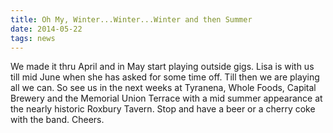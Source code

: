 ```yaml
---
title: Oh My, Winter...Winter...Winter and then Summer
date: 2014-05-22
tags: news
---
```


We made it thru April and in May start playing outside gigs. Lisa is with us till mid June when she has asked for some time off. Till then we are playing all we can. So see us in the next weeks at Tyranena, Whole Foods, Capital Brewery and the Memorial Union Terrace with a mid summer appearance at the nearly historic Roxbury Tavern. Stop and have a beer or a cherry coke with the band. Cheers.
